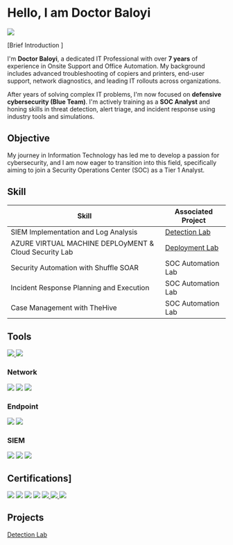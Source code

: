# Hello, I am Doctor Baloyi
<a href="https://www.linkedin.com/in/doctor-baloyi-29907a110/" target="_blank">
  <img src="https://img.shields.io/badge/-LinkedIn-0A66C2?style=for-the-badge&logo=linkedin&logoColor=white" />
</a>


[Brief Introduction ]

I'm **Doctor Baloyi**, a dedicated IT Professional with over **7 years** of experience in Onsite Support and Office Automation. My background includes advanced troubleshooting of copiers and printers, end-user support, network diagnostics, and leading IT rollouts across organizations. 

After years of solving complex IT problems, I'm now focused on **defensive cybersecurity (Blue Team)**. I'm actively training as a **SOC Analyst** and honing skills in threat detection, alert triage, and incident response using industry tools and simulations.


## Objective

My journey in Information Technology has led me to develop a passion for cybersecurity, and I am now eager to transition into this field, specifically aiming to join a Security Operations Center (SOC) as a Tier 1 Analyst.

## Skill

| Skill                                         | Associated Project         |
|-----------------------------------------------|----------------------------|
| SIEM Implementation and Log Analysis          | <a href="https://github.com/dbaloyi47/SIEM-Lab/blob/main/README.md">Detection Lab</a>|
| AZURE VIRTUAL MACHINE DEPLOyMENT & Cloud Security Lab | <a href="https://google.com">Deployment  Lab</a>|
| Security Automation with Shuffle SOAR         | SOC Automation Lab|
| Incident Response Planning and Execution      | SOC Automation Lab|
| Case Management with TheHive                  | SOC Automation Lab|


## Tools
<a href="https://www.virustotal.com/"> <img src="https://img.shields.io/badge/-VirusTotal-3949AB?&style=for-the-badge&logo=VirusTotal&logoColor=white" /> </a> <a href="https://easy-detect.com/" target="_blank"> <img src="https://img.shields.io/badge/-Easy%20Detect-009688?&style=for-the-badge&logo=security&logoColor=white" /> </a>

### Network
<div>
    <img src="https://img.shields.io/badge/-Wireshark-1679A7?&style=for-the-badge&logo=Wireshark&logoColor=white" />
    <img src="https://img.shields.io/badge/-Suricata-EF3B2D?&style=for-the-badge&logo=Suricata&logoColor=white" />
    <img src="https://img.shields.io/badge/-Zeek-777BB4?&style=for-the-badge&logo=Zeek&logoColor=white" />
</div>

### Endpoint
<div>
    <img src="https://img.shields.io/badge/-Microsoft_Defender_for_Endpoint-00A4EF?&style=for-the-badge&logo=Microsoft&logoColor=white" />
    <img src="https://img.shields.io/badge/-Velociraptor-4B275F?&style=for-the-badge&logo=Velociraptor&logoColor=white" />
</div>

### SIEM
<div>
    <img src="https://img.shields.io/badge/-Microsoft_Sentinel-0078D4?&style=for-the-badge&logo=Microsoft&logoColor=white" />
    <img src="https://img.shields.io/badge/-Splunk-000000?&style=for-the-badge&logo=Splunk&logoColor=white" />
    <img src="https://img.shields.io/badge/-Qualys-007396?&style=for-the-badge&logo=Qualys&logoColor=white" />

</div>

## Certifications]
<div>
  <img src="https://img.shields.io/badge/-Certified%20in%20Cybersecurity-0066A1?&style=for-the-badge&logo=ISC2&logoColor=white" />
<img src="https://img.shields.io/badge/-Security%2B-FF0000?&style=for-the-badge&logo=CompTIA&logoColor=white" />
<img src="https://img.shields.io/badge/-Network%2B-007ACC?&style=for-the-badge&logo=CompTIA&logoColor=white" />
<img src="https://img.shields.io/badge/-A%2B-4D4D4D?&style=for-the-badge&logo=CompTIA&logoColor=white" />
  <a href="https://www.coursera.org/professional-certificates/google-cybersecurity">
  <img src="https://img.shields.io/badge/-Google%20Cybersecurity-4285F4?&style=for-the-badge&logo=Google&logoColor=white" />
    <a href="https://letsdefend.io/certificates/Reveng-RAT">
  <img src="https://img.shields.io/badge/-Reveng%20RAT%20Certified-2E7D32?&style=for-the-badge&logo=letsdefend&logoColor=white" />
      <a href="https://letsdefend.io/certificates/Malicious-Excel-Expert">
  <img src="https://img.shields.io/badge/-Malicious%20Excel%20Expert-1565C0?&style=for-the-badge&logo=letsdefend&logoColor=white" />
</a>

</a>

</a>

</div>

## Projects
<a href="https://github.com/dbaloyi47/SIEM-Lab/blob/main/README.md">Detection Lab</a>
